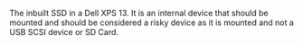 The inbuilt SSD in a Dell XPS 13. It is an internal device that should be
mounted and should be considered a risky device as it is mounted and not a USB
SCSI device or SD Card.
